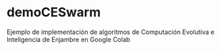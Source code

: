 # demoCESwarm
Ejemplo de implementación de algoritmos de Computación Evolutiva e Inteligencia de Enjambre en Google Colab
